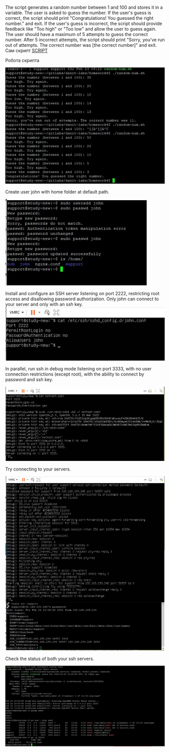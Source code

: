 The script generates a random number between 1 and 100 and stores it in a variable. The user is asked to guess the number. If the user's guess is correct, the script should print "Congratulations! You guessed the right number." and exit. If the user's guess is incorrect, the script should provide feedback like "Too high" or "Too low" and allow the user to guess again. The user should have a maximum of 5 attempts to guess the correct number. After 5 incorrect attempts, the script should print "Sorry, you've run out of attempts. The correct number was [the correct number]" and exit.
Сам скрипт [SCRIPT](https://github.com/Visemir/danit-labs/blob/main/homework4/random-num.sh)

Робота скрипта

![Скрін роботи](https://github.com/Visemir/danit-labs/blob/main/homework4/random-num.jpg)

Create user john with home folder at default path.

![](https://github.com/Visemir/danit-labs/blob/main/homework4/createjohn.jpg)

Install and configure an SSH server listening on port 2222, restricting root access and disallowing password authorization. Only john can connect to your server and only with an ssh key.
![](https://github.com/Visemir/danit-labs/blob/main/homework4/johnsshd.jpg)

In parallel, run ssh in debug mode listening on port 3333, with no user connection restrictions (except root), with the ability to connect by password and ssh key.

![](https://github.com/Visemir/danit-labs/blob/main/homework4/newsshd.jpg)

Try connecting to your servers.

![](https://github.com/Visemir/danit-labs/blob/main/homework4/newsshd2.jpg)

Check the status of both your ssh servers.

![](https://github.com/Visemir/danit-labs/blob/main/homework4/status.jpg)

